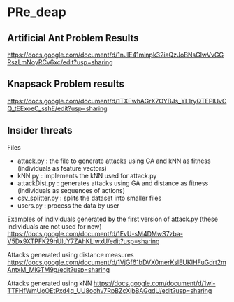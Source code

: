 # PRe_deap

## Artificial Ant Problem Results
https://docs.google.com/document/d/1nJIE41minpk32iaQzJoBNsGlwVvGGRszLmNoyRCv6xc/edit?usp=sharing

## Knapsack Problem results
https://docs.google.com/document/d/1TXFwhAGrX7OYBJs_YL1ryQTEPlUvCQ_tEExoeC_sshE/edit?usp=sharing

## Insider threats
Files
* attack.py : the file to generate attacks using GA and kNN as fitness (individuals as feature vectors)
* kNN.py : implements the kNN used for attack.py
* attackDist.py : generates attacks using GA and distance as fitness (individuals as sequences of actions)
* csv_splitter.py : splits the dataset into smaller files
* users.py : process the data by user

Examples of individuals generated by the first version of attack.py (these individuals are not used for now)
https://docs.google.com/document/d/1EvU-sM4DMwS7zba-V5Dx9XTPFK29hUluY7ZAhKLlwxU/edit?usp=sharing

Attacks generated using distance measures
https://docs.google.com/document/d/1VjGf61bDVX0merKslEUKIHFuGdrt2mAntxM_MiGTM9g/edit?usp=sharing

Attacks generated using kNN
https://docs.google.com/document/d/1wl-TTFHfWmUoOEtPxd4q_UU8oohv7RpBZcXjbBAGqdU/edit?usp=sharing


